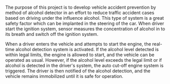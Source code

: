 The purpose of this project is to develop vehicle accident prevention by method  of alcohol detector in an effort to reduce traffic accident cases based on driving under the influence alcohol.
This type of system is a great safety factor which can be implanted in the steering of the car.
When driver start the ignition system, sensor measures the concentration of  alcohol in to its breath and switch off the ignition system.

When a driver enters the vehicle and attempts to start the engine, the real-time  alcohol detection system is activated.
If the alcohol level detected is within legal limits, the engine is allowed to start, and  the vehicle can be operated as usual.
However, if the alcohol level exceeds the legal limit or if alcohol is detected in the driver's system, the auto cut-off engine system is triggered.
The driver is then notified of the alcohol detection, and the vehicle remains  immobilized until it is safe for operation.
